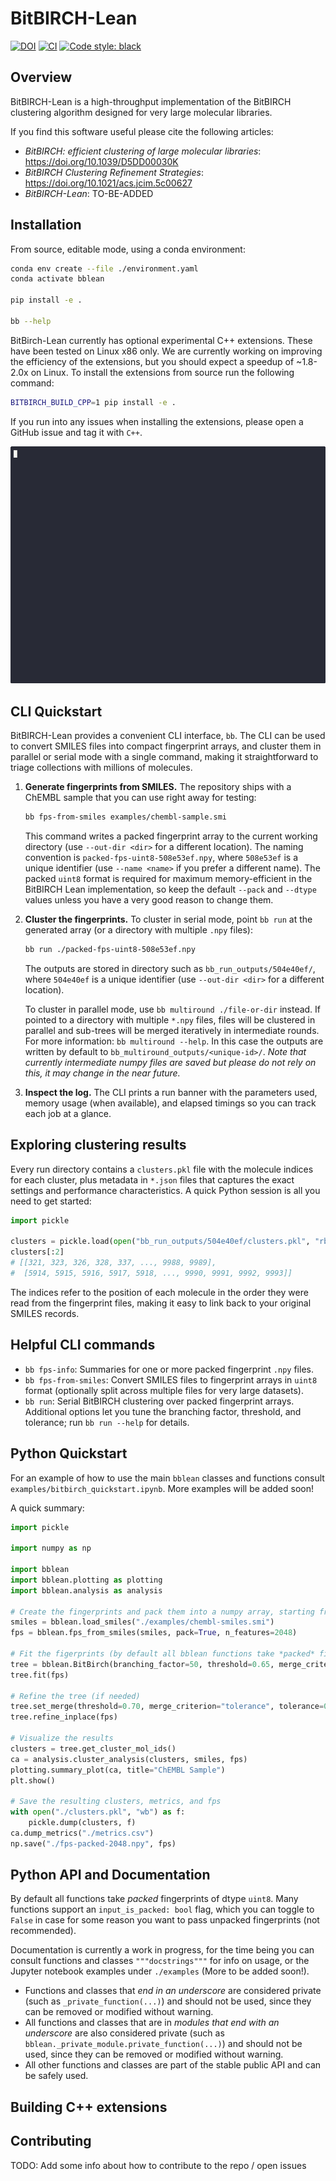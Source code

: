 # BitBIRCH-Lean

[![DOI](https://zenodo.org/badge/1051268662.svg)](https://doi.org/10.5281/zenodo.17139445)
[![CI](https://github.com/mqcomplab/bblean/actions/workflows/ci.yaml/badge.svg)](https://github.com/mqcomplab/bblean/actions/workflows/ci.yaml)
[![Code style: black](https://img.shields.io/badge/code%20style-black-000000.svg)](https://github.com/psf/black)

## Overview

BitBIRCH-Lean is a high-throughput implementation of the BitBIRCH clustering
algorithm designed for very large molecular libraries.

If you find this software useful please cite the following articles:

- *BitBIRCH: efficient clustering of large molecular libraries*:
    https://doi.org/10.1039/D5DD00030K
- *BitBIRCH Clustering Refinement Strategies*:
    https://doi.org/10.1021/acs.jcim.5c00627
- *BitBIRCH-Lean*: TO-BE-ADDED

## Installation

From source, editable mode, using a conda environment:

```bash
conda env create --file ./environment.yaml
conda activate bblean

pip install -e .

bb --help
```

BitBirch-Lean currently has optional experimental C++ extensions. These have been tested
on Linux x86 only. We are currently working on improving the efficiency of the
extensions, but you should expect a speedup of ~1.8-2.0x on Linux. To install the
extensions from source run the following command:

```bash
BITBIRCH_BUILD_CPP=1 pip install -e .
```

If you run into any issues when installing the extensions, please open a GitHub issue
and tag it with `C++`.


<img src="bb-demo.gif" width="600" />

## CLI Quickstart

BitBIRCH-Lean provides a convenient CLI interface, `bb`. The CLI can be used to convert
SMILES files into compact fingerprint arrays, and cluster them in parallel or serial
mode with a single command, making it straightforward to triage collections with
millions of molecules.

1. **Generate fingerprints from SMILES.** The repository ships with a ChEMBL
   sample that you can use right away for testing:

   ```bash
   bb fps-from-smiles examples/chembl-sample.smi
   ```

   This command writes a packed fingerprint array to the current working directory (use
   `--out-dir <dir>` for a different location). The naming convention is
   `packed-fps-uint8-508e53ef.npy`, where `508e53ef` is a unique identifier (use `--name
   <name>` if you prefer a different name). The packed `uint8` format is required for
   maximum memory-efficient in the BitBIRCH Lean implementation, so keep the default
   `--pack` and `--dtype` values unless you have a very good reason to change them.

2. **Cluster the fingerprints.** To cluster in serial mode, point `bb run` at the
   generated array (or a directory with multiple `.npy` files):

   ```bash
   bb run ./packed-fps-uint8-508e53ef.npy
   ```

   The outputs are stored in directory such as `bb_run_outputs/504e40ef/`, where
   `504e40ef` is a unique identifier (use `--out-dir <dir>` for a different location).

   To cluster in parallel mode, use `bb multiround ./file-or-dir` instead. If pointed to
   a directory with multiple `*.npy` files, files will be clustered in parallel and
   sub-trees will be merged iteratively in intermediate rounds. For more information:
   `bb multiround --help`. In this case the outputs are written by default to
   `bb_multiround_outputs/<unique-id>/`. *Note that currently intermediate numpy files
   are saved but please do not rely on this, it may change in the near future.*

3. **Inspect the log.** The CLI prints a run banner with the parameters used, memory
   usage (when available), and elapsed timings so you can track each job at a glance.

## Exploring clustering results

Every run directory contains a `clusters.pkl` file with the molecule indices for each
cluster, plus metadata in `*.json` files that captures the exact settings and
performance characteristics. A quick Python session is all you need to get started:

```python
import pickle

clusters = pickle.load(open("bb_run_outputs/504e40ef/clusters.pkl", "rb"))
clusters[:2]
# [[321, 323, 326, 328, 337, ..., 9988, 9989],
#  [5914, 5915, 5916, 5917, 5918, ..., 9990, 9991, 9992, 9993]]
```

The indices refer to the position of each molecule in the order they were read from the
fingerprint files, making it easy to link back to your original SMILES records.

## Helpful CLI commands

- `bb fps-info`: Summaries for one or more packed fingerprint `.npy` files.
- `bb fps-from-smiles`: Convert SMILES files to fingerprint arrays in `uint8`
  format (optionally split across multiple files for very large datasets).
- `bb run`: Serial BitBIRCH clustering over packed fingerprint arrays.
  Additional options let you tune the branching factor, threshold, and
  tolerance; run `bb run --help` for details.

## Python Quickstart

For an example of how to use the main `bblean` classes and functions consult
`examples/bitbirch_quickstart.ipynb`. More examples will be added soon!

A quick summary:

```python
import pickle

import numpy as np

import bblean
import bblean.plotting as plotting
import bblean.analysis as analysis

# Create the fingerprints and pack them into a numpy array, starting from a *.smi file
smiles = bblean.load_smiles("./examples/chembl-smiles.smi")
fps = bblean.fps_from_smiles(smiles, pack=True, n_features=2048)

# Fit the figerprints (by default all bblean functions take *packed* fingerprints)
tree = bblean.BitBirch(branching_factor=50, threshold=0.65, merge_criterion="diameter")
tree.fit(fps)

# Refine the tree (if needed)
tree.set_merge(threshold=0.70, merge_criterion="tolerance", tolerance=0.05)
tree.refine_inplace(fps)

# Visualize the results
clusters = tree.get_cluster_mol_ids()
ca = analysis.cluster_analysis(clusters, smiles, fps)
plotting.summary_plot(ca, title="ChEMBL Sample")
plt.show()

# Save the resulting clusters, metrics, and fps
with open("./clusters.pkl", "wb") as f:
    pickle.dump(clusters, f)
ca.dump_metrics("./metrics.csv")
np.save("./fps-packed-2048.npy", fps)
```

## Python API and Documentation

By default all functions take *packed* fingerprints of dtype `uint8`. Many functions
support an `input_is_packed: bool` flag, which you can toggle to `False` in case for
some reason you want to pass unpacked fingerprints (not recommended).

Documentation is currently a work in progress, for the time being you can consult
functions and classes `"""docstrings"""` for info on usage, or the Jupyter notebook
examples under `./examples` (More to be added soon!).

- Functions and classes that *end in an underscore* are considered private (such as
  `_private_function(...)`) and should not be used, since they can be removed or
  modified without warning.
- All functions and classes that are in *modules that end with an underscore* are also
  considered private (such as `bblean._private_module.private_function(...)`) and should
  not be used, since they can be removed or modified without warning.
- All other functions and classes are part of the stable public API and can be safely used.

## Building C++ extensions

## Contributing

TODO: Add some info about how to contribute to the repo / open issues
